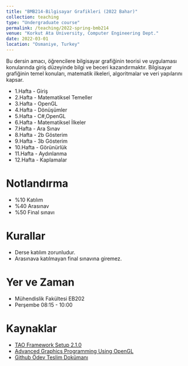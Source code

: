 ```yaml
---
title: "BMB214-Bilgisayar Grafikleri (2022 Bahar)"
collection: teaching
type: "Undergraduate course"
permalink: /teaching/2022-spring-bmb214
venue: "Korkut Ata University, Computer Engineering Dept."
date: 2022-03-01
location: "Osmaniye, Turkey"
---
```



Bu dersin amacı, öğrencilere bilgisayar grafiğinin teorisi ve uygulaması konularında giriş düzeyinde bilgi ve beceri kazandırmaktır. Bilgisayar grafiğinin temel konuları, matematik ilkeleri, algoritmalar ve veri yapılarını kapsar. 

*  1.Hafta - Giriş
*  2.Hafta - Matematiksel Temeller
*  3.Hafta - OpenGL
*  4.Hafta - Dönüşümler 
*  5.Hafta - C#,OpenGL 
*  6.Hafta - Matematiksel İlkeler
*  7.Hafta - Ara Sınav
*  8.Hafta - 2b Gösterim
*  9.Hafta - 3b Gösterim
* 10.Hafta - Görünürlük
* 11.Hafta - Aydınlanma
* 12.Hafta - Kaplamalar

Notlandırma
====== 
* %10 Katılım
* %40 Arasınav
* %50 Final sınavı

Kurallar
====== 
* Derse katılım zorunludur.
* Arasınava katılmayan final sınavına giremez.

Yer ve Zaman
====== 
* Mühendislik Fakültesi EB202
* Perşembe 08:15 - 10:00

Kaynaklar
====== 
* [TAO Framework Setup 2.1.0](https://sourceforge.net/projects/taoframework/files/)
* [Advanced Graphics Programming Using OpenGL](bmb214/OpenGL.pdf)
* [Github Ödev Teslim Dokümanı](../files/github.pdf)
